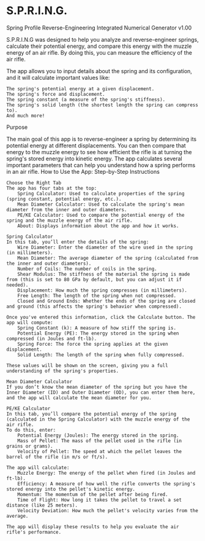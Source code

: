 # S.P.R.I.N.G.
Spring Profile Reverse-Engineering Integrated Numerical Generator v1.00

S.P.R.I.N.G was designed to help you analyze and reverse-engineer springs, calculate their potential energy, and compare this energy with the muzzle energy of an air rifle. By doing this, you can measure the efficiency of the air rifle.

The app allows you to input details about the spring and its configuration, and it will calculate important values like:

    The spring's potential energy at a given displacement.
    The spring's force and displacement.
    The spring constant (a measure of the spring's stiffness).
    The spring's solid length (the shortest length the spring can compress to).
    And much more!

Purpose

The main goal of this app is to reverse-engineer a spring by determining its potential energy at different displacements. You can then compare that energy to the muzzle energy to see how efficient the rifle is at turning the spring's stored energy into kinetic energy. The app calculates several important parameters that can help you understand how a spring performs in an air rifle.
How to Use the App: Step-by-Step Instructions

    Choose the Right Tab
    The app has four tabs at the top:
        Spring Calculator: Used to calculate properties of the spring (spring constant, potential energy, etc.).
        Mean Diameter Calculator: Used to calculate the spring's mean diameter from the inner and outer diameters.
        PE/KE Calculator: Used to compare the potential energy of the spring and the muzzle energy of the air rifle.
        About: Displays information about the app and how it works.

    Spring Calculator
    In this tab, you’ll enter the details of the spring:
        Wire Diameter: Enter the diameter of the wire used in the spring (in millimeters).
        Mean Diameter: The average diameter of the spring (calculated from the inner and outer diameters).
        Number of Coils: The number of coils in the spring.
        Shear Modulus: The stiffness of the material the spring is made from (this is set to 80 GPa by default, but you can adjust it if needed).
        Displacement: How much the spring compresses (in millimeters).
        Free Length: The length of the spring when not compressed.
        Closed and Ground Ends: Whether the ends of the spring are closed and ground (this affects the spring's behavior when compressed).

    Once you've entered this information, click the Calculate button. The app will compute:
        Spring Constant (k): A measure of how stiff the spring is.
        Potential Energy (PE): The energy stored in the spring when compressed (in Joules and ft-lb).
        Spring Force: The force the spring applies at the given displacement.
        Solid Length: The length of the spring when fully compressed.

    These values will be shown on the screen, giving you a full understanding of the spring's properties.

    Mean Diameter Calculator
    If you don’t know the mean diameter of the spring but you have the Inner Diameter (ID) and Outer Diameter (OD), you can enter them here, and the app will calculate the mean diameter for you.

    PE/KE Calculator
    In this tab, you’ll compare the potential energy of the spring (calculated in the Spring Calculator) with the muzzle energy of the air rifle.
    To do this, enter:
        Potential Energy (Joules): The energy stored in the spring.
        Mass of Pellet: The mass of the pellet used in the rifle (in grains or grams).
        Velocity of Pellet: The speed at which the pellet leaves the barrel of the rifle (in m/s or ft/s).

    The app will calculate:
        Muzzle Energy: The energy of the pellet when fired (in Joules and ft-lb).
        Efficiency: A measure of how well the rifle converts the spring's stored energy into the pellet's kinetic energy.
        Momentum: The momentum of the pellet after being fired.
        Time of Flight: How long it takes the pellet to travel a set distance (like 25 meters).
        Velocity Deviation: How much the pellet's velocity varies from the average.

    The app will display these results to help you evaluate the air rifle's performance.

